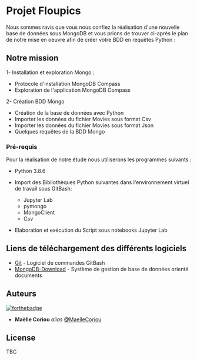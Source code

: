 # Projet Floupics

Nous sommes ravis que vous nous confiez la réalisation d'une nouvelle base de données sous MongoDB et vous prions de trouver ci-après le plan de notre mise en oeuvre afin de créer votre BDD en requêtes Python :

## Notre mission

1- Installation et exploration Mongo :
   - Protocole d'installation MongoDB Compass
   - Exploration de l'application MongoDB Compass
    
2- Création BDD Mongo
   - Création de la base de données avec Python 
   - Importer les données du fichier Movies sous format Csv
   - Importer les données du fichier Movies sous format Json
   - Quelques requêtes de la BDD Mongo
  
### Pré-requis

Pour la réalisation de notre étude nous utiliserons les programmes suivants :

   - Python 3.8.6
   - Import des Bibliothèques Python suivantes dans l'environnement virtuel de travail sous GitBash:    
        - Jupyter Lab
        - pymongo
        - MongoClient
        - Csv

   - Elaboration et exécution du Script sous notebooks Jupyter Lab

## Liens de téléchargement des différents logiciels

* [Git](https://gitforwindows.org/) - Logiciel de commandes GitBash
* [MongoDB-Download](https://www.mongodb.com/try/download/community?tck=docs_server) - Système de gestion de base de données orienté documents

## Auteurs
[![forthebadge](http://forthebadge.com/images/badges/built-with-love.svg)](http://forthebadge.com)

* **Maëlle Coriou** _alias_ [@MaelleCoriou](https://github.com/MaelleCoriou)

## License

TBC 


